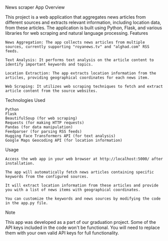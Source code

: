 News scraper App
Overview

This project is a web application that aggregates news articles from different sources and extracts relevant information, including location data, from these articles. The application is built using Python, Flask, and various libraries for web scraping and natural language processing.
Features

    News Aggregation: The app collects news articles from multiple sources, currently supporting "royanews.tv" and "alghad.com" RSS feeds.

    Text Analysis: It performs text analysis on the article content to identify important keywords and topics.

    Location Extraction: The app extracts location information from the articles, providing geographical coordinates for each news item.

    Web Scraping: It utilizes web scraping techniques to fetch and extract article content from the source websites.

Technologies Used

    Python
    Flask
    BeautifulSoup (for web scraping)
    Requests (for making HTTP requests)
    Pandas (for data manipulation)
    Feedparser (for parsing RSS feeds)
    Hugging Face Transformers API (for text analysis)
    Google Maps Geocoding API (for location information)

Usage

    Access the web app in your web browser at http://localhost:5000/ after installation.

    The app will automatically fetch news articles containing specific keywords from the configured sources.

    It will extract location information from these articles and provide you with a list of news items with geographical coordinates.

    You can customize the keywords and news sources by modifying the code in the app.py file.

Note

This app was developed as a part of our graduation project. Some of the API keys included in the code won't be functional. You will need to replace them with your own valid API keys for full functionality.
